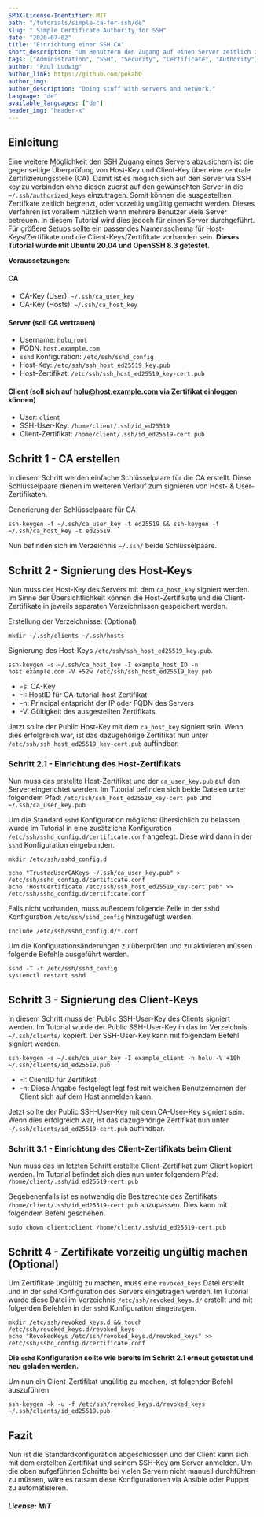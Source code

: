 ```yaml
---
SPDX-License-Identifier: MIT
path: "/tutorials/simple-ca-for-ssh/de"
slug: " Simple Certificate Authority for SSH"
date: "2020-07-02"
title: "Einrichtung einer SSH CA"
short_description: "Um Benutzern den Zugang auf einen Server zeitlich zu begrenzen bietet sich der Einzatz einer CA an."
tags: ["Administration", "SSH", "Security", "Certificate", "Authority"]
author: "Paul Ludwig"
author_link: https://github.com/pekab0
author_img: 
author_description: "Doing stuff with servers and network."
language: "de"
available_languages: ["de"]
header_img: "header-x"
---
```


## Einleitung

Eine weitere Möglichkeit den SSH Zugang eines Servers abzusichern ist die gegenseitige Überprüfung von Host-Key und Client-Key über eine zentrale Zertifizierungsstelle (CA).
Damit ist es möglich sich auf den Server via SSH key zu verbinden ohne diesen zuerst auf den gewünschten Server in die `~/.ssh/authorized_keys` einzutragen.
Somit können die ausgestellten Zertifkate zeitlich begrenzt, oder vorzeitig ungültig gemacht werden. Dieses Verfahren ist vorallem nützlich wenn mehrere Benutzer viele Server betreuen.
In diesem Tutorial wird dies jedoch für einen Server durchgeführt. Für größere Setups sollte ein passendes Namensschema für Host-Keys/Zertifikate und die Client-Keys/Zertifikate vorhanden sein.
**Dieses Tutorial wurde mit Ubuntu 20.04 und OpenSSH 8.3 getestet.**

**Voraussetzungen:**

#### CA

* CA-Key (User): `~/.ssh/ca_user_key`
* CA-Key (Hosts): `~/.ssh/ca_host_key`

#### Server (soll CA vertrauen)

* Username: `holu`,`root`
* FQDN: `host.example.com`
* `sshd` Konfiguration: `/etc/ssh/sshd_config`
* Host-Key: `/etc/ssh/ssh_host_ed25519_key.pub`
* Host-Zertifikat: `/etc/ssh/ssh_host_ed25519_key-cert.pub`

#### Client (soll sich auf holu@host.example.com via Zertifikat einloggen können)
* User: `client`
* SSH-User-Key: `/home/client/.ssh/id_ed25519`
* Client-Zertifikat: `/home/client/.ssh/id_ed25519-cert.pub`

## Schritt 1 - CA erstellen

In diesem Schritt werden einfache Schlüsselpaare für die CA erstellt. Diese Schlüsselpaare dienen im weiteren Verlauf zum signieren von Host- & User-Zertifikaten.

Generierung der Schlüsselpaare für CA
```
ssh-keygen -f ~/.ssh/ca_user_key -t ed25519 && ssh-keygen -f ~/.ssh/ca_host_key -t ed25519
```

Nun befinden sich im Verzeichnis `~/.ssh/` beide Schlüsselpaare.

## Schritt 2 - Signierung des Host-Keys

Nun muss der Host-Key des Servers mit dem `ca_host_key` signiert werden. 
Im Sinne der Übersichtlichkeit können die Host-Zertifikate und die Client-Zertifikate in jeweils separaten Verzeichnissen gespeichert werden.

Erstellung der Verzeichnisse: (Optional)
```
mkdir ~/.ssh/clients ~/.ssh/hosts
```
Signierung des Host-Keys `/etc/ssh/ssh_host_ed25519_key.pub`.
```
ssh-keygen -s ~/.ssh/ca_host_key -I example_host_ID -n host.example.com -V +52w /etc/ssh/ssh_host_ed25519_key.pub
```

* -s: CA-Key
* -I: HostID für CA-tutorial-host Zertifikat
* -n: Principal entspricht der IP oder FQDN des Servers
* -V: Gültigkeit des ausgestellten Zertifikats

Jetzt sollte der Public Host-Key mit dem `ca_host_key` signiert sein. Wenn dies erfolgreich war,
ist das dazugehörige Zertifikat nun unter `/etc/ssh/ssh_host_ed25519_key-cert.pub` auffindbar.

### Schritt 2.1 - Einrichtung des Host-Zertifikats

Nun muss das erstellte Host-Zertifikat und der `ca_user_key.pub` auf den Server eingerichtet werden.
Im Tutorial befinden sich beide Dateien unter folgendem Pfad: `/etc/ssh/ssh_host_ed25519_key-cert.pub` und `~/.ssh/ca_user_key.pub`

Um die Standard `sshd` Konfiguration möglichst übersichlich zu belassen wurde im Tutorial in eine zusätzliche Konfiguration  
`/etc/ssh/sshd_config.d/certificate.conf` angelegt.
Diese wird dann in der `sshd` Konfiguration eingebunden.
```
mkdir /etc/ssh/sshd_config.d
```
```
echo "TrustedUserCAKeys ~/.ssh/ca_user_key.pub" > /etc/ssh/sshd_config.d/certificate.conf
echo "HostCertificate /etc/ssh/ssh_host_ed25519_key-cert.pub" >> /etc/ssh/sshd_config.d/certificate.conf
```
Falls nicht vorhanden, muss außerdem folgende Zeile in der sshd Konfiguration `/etc/ssh/sshd_config` hinzugefügt werden:
```
Include /etc/ssh/sshd_config.d/*.conf
```
Um die Konfigurationsänderungen zu überprüfen und zu aktivieren müssen folgende Befehle ausgeführt werden.
```
sshd -T -f /etc/ssh/sshd_config
systemctl restart sshd
```

## Schritt 3 - Signierung des Client-Keys

In diesem Schritt muss der Public SSH-User-Key des Clients signiert werden. Im Tutorial wurde der Public SSH-User-Key
in das im Verzeichnis `~/.ssh/clients/` kopiert. Der SSH-User-Key kann mit folgendem Befehl signiert werden.
```
ssh-keygen -s ~/.ssh/ca_user_key -I example_client -n holu -V +10h ~/.ssh/clients/id_ed25519.pub
```

* -I: ClientID für Zertifikat
* -n: Diese Angabe festgelegt legt fest mit welchen Benutzernamen der Client sich auf dem Host anmelden kann.

Jetzt sollte der Public SSH-User-Key mit dem CA-User-Key signiert sein. Wenn dies erfolgreich war,
ist das dazugehörige Zertifikat nun unter `~/.ssh/clients/id_ed25519-cert.pub` auffindbar.

### Schritt 3.1 - Einrichtung des Client-Zertifikats beim Client

Nun muss das im letzten Schritt erstellte Client-Zertifikat zum Client kopiert werden.
Im Tutorial befindet sich dies nun unter folgendem Pfad: `/home/client/.ssh/id_ed25519-cert.pub`

Gegebenenfalls ist es notwendig die Besitzrechte des Zertifikats `/home/client/.ssh/id_ed25519-cert.pub` anzupassen. Dies kann mit folgendem Befehl geschehen.
```
sudo chown client:client /home/client/.ssh/id_ed25519-cert.pub
```

## Schritt 4 - Zertifikate vorzeitig ungültig machen (Optional)

Um Zertifikate ungültig zu machen, muss eine `revoked_keys` Datei erstellt und in der `sshd` Konfiguration des Servers eingetragen werden.
Im Tutorial wurde diese Datei im Verzeichnis `/etc/ssh/revoked_keys.d/` erstellt und mit folgenden Befehlen in der `sshd` Konfiguration eingetragen.
```
mkdir /etc/ssh/revoked_keys.d && touch /etc/ssh/revoked_keys.d/revoked_keys
echo "RevokedKeys /etc/ssh/revoked_keys.d/revoked_keys" >> /etc/ssh/sshd_config.d/certificate.conf
```
**Die `sshd` Konfiguration sollte wie bereits im Schritt 2.1 erneut getestet und neu geladen werden.**

Um nun ein Client-Zertifikat ungülitig zu machen, ist folgender Befehl auszuführen.
```
ssh-keygen -k -u -f /etc/ssh/revoked_keys.d/revoked_keys ~/.ssh/clients/id_ed25519.pub
```

## Fazit
Nun ist die Standardkonfiguration abgeschlossen und der Client kann sich mit dem erstellten Zertifikat und seinem SSH-Key am Server anmelden.
Um die oben aufgeführten Schritte bei vielen Servern nicht manuell durchführen zu müssen, wäre es ratsam diese Konfigurationen via Ansible oder Puppet zu automatisieren.

##### License: MIT

<!--

Contributor's Certificate of Origin

By making a contribution to this project, I certify that:

(a) The contribution was created in whole or in part by me and I have
    the right to submit it under the license indicated in the file; or

(b) The contribution is based upon previous work that, to the best of my
    knowledge, is covered under an appropriate license and I have the
    right under that license to submit that work with modifications,
    whether created in whole or in part by me, under the same license
    (unless I am permitted to submit under a different license), as
    indicated in the file; or

(c) The contribution was provided directly to me by some other person
    who certified (a), (b) or (c) and I have not modified it.

(d) I understand and agree that this project and the contribution are
    public and that a record of the contribution (including all personal
    information I submit with it, including my sign-off) is maintained
    indefinitely and may be redistributed consistent with this project
    or the license(s) involved.

Signed-off-by: [submitter's name and email address here]

-->
